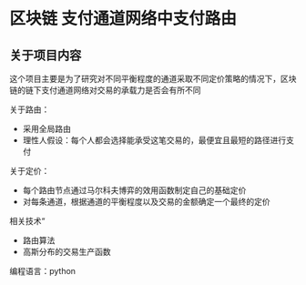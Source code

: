 # 区块链 支付通道网络中支付路由

## 关于项目内容

这个项目主要是为了研究对不同平衡程度的通道采取不同定价策略的情况下，区块链的链下支付通道网络对交易的承载力是否会有所不同

关于路由：

* 采用全局路由
* 理性人假设：每个人都会选择能承受这笔交易的，最便宜且最短的路径进行支付



关于定价：

* 每个路由节点通过马尔科夫博弈的效用函数制定自己的基础定价
* 对每条通道，根据通道的平衡程度以及交易的金额确定一个最终的定价



相关技术“

* 路由算法
* 高斯分布的交易生产函数



编程语言：python
